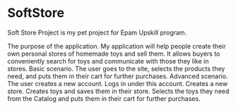 # SoftStore
Soft Store Project is my pet project for Epam Upskill program.

The purpose of the application.
	My application will help people create their own personal stores of homemade toys and sell them. It allows buyers to conveniently search for toys and communicate with those they like in stores.
Basic scenario.
	The user goes to the site, selects the products they need, and puts them in their cart for further purchases.
Advanced scenario.
	The user creates a new account.
	Logs in under this account.
	Creates a new store.
	Creates toys and saves them in their store.
	Selects the toys they need from the Catalog and puts them in their cart for further purchases.